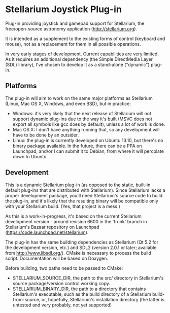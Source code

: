 Stellarium Joystick Plug-in
===========================

Plug-in providing joystick and gamepad support for Stellarium,
the free/open-source astronomy application (http://stellarium.org).

It is intended as a supplement to the existing forms of control (keyboard and
mouse), not as a replacement for them in all possible operations.

In very early stages of development. Current capabilities are very limited.
As it requires an additional dependency (the Simple DirectMedia Layer (SDL)
library), I've chosen to develop it as a stand-alone ("dynamic") plug-in.

Platforms
---------

The plug-in will aim to work on the same major platforms as Stellarium (Linux,
Mac OS X, Windows, and even BSD), but in practice:
 - Windows: it's very likely that the next release of Stellarium will not
 support dynamic plug-ins due to the way it's built (MSVC does not export all
 symbols like gcc does by default), unless a lot of work is done.
 - Mac OS X: I don't have anything running that, so any development will have to
 be done by an outsider.
 - Linux: the plug-in is currently developed on Ubuntu 13.10, but there's no
 binary package available. In the future, there can be a PPA on Launchpad,
 and/or I can submit it to Debian, from where it will percolate down to Ubuntu.

Development
-----------

This is a dynamic Stellarium plug-in (as opposed to the static, built-in default
plug-ins that are distributed with Stellarium). Since Stellarium lacks a proper
development package, you'll need Stellarium's source code to build the plug-in,
and it's likely that the resulting binary will be compatible only with your
Stellarium build. (Yes, that project is a mess.)

As this is a work-in-progress, it's based on the current Stellarium development
version - around revision 6600 in the 'trunk' branch in Stellarium's Bazaar
repository on Launchpad (https://code.launchpad.net/stellarium).

The plug-in  has the same building dependencies as Stellarium (Qt 5.2 for the
development version, etc.) and SDL2 (version 2.0.1 or later; available from
http://www.libsdl.org/). CMake is necessary to process the build script.
Documentation will be based on Doxygen.

Before building, two paths need to be passed to CMake:
- STELLARIUM_SOURCE_DIR, the path to the src/ directory in Stellarium's
source package/version control working copy. 
- STELLARIUM_BINARY_DIR, the path to a directory that contains Stellarium's
executable, such as the build directory of a Stellarium build-from-source, or,
hopefully, Stellarium's installation directory (the latter is untested and
very probably, not yet supported)

